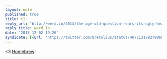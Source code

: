 ```yaml
---
layout: note
published: true
title: t1
reply_url: "http://werd.io/2013/the-age-old-question-rears-its-ugly-head-once-more"
reply_title: werd.io
date: "2013-12-02 19:26"
syndicate: [{url: 'https://twitter.com/bretolius/status/407713178278060032', name: 'Twitter'}]
---
```


<3 [Homebrew](https://github.com/mxcl/homebrew)!

